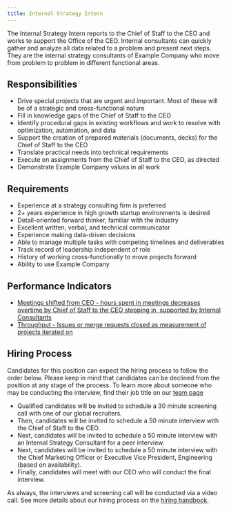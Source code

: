 ```yaml
---
title: Internal Strategy Intern
---
```


The Internal Strategy Intern reports to the Chief of Staff to the CEO and works to support the Office of the CEO.
Internal consultants can quickly gather and analyze all data related to a problem and present next steps.
They are the internal strategy consultants of Example Company who move from problem to problem in different functional areas.

## Responsibilities

- Drive special projects that are urgent and important.  Most of these will be of a strategic and cross-functional nature
- Fill in knowledge gaps of the Chief of Staff to the CEO
- Identify procedural gaps in existing workflows and work to resolve with optimization, automation, and data
- Support the creation of prepared materials (documents, decks) for the Chief of Staff to the CEO
- Translate practical needs into technical requirements
- Execute on assignments from the Chief of Staff to the CEO, as directed
- Demonstrate Example Company values in all work

## Requirements

- Experience at a strategy consulting firm is preferred
- 2+ years experience in high growth startup environments is desired
- Detail-oriented forward thinker, familiar with the industry
- Excellent written, verbal, and technical communicator
- Experience making data-driven decisions
- Able to manage multiple tasks with competing timelines and deliverables
- Track record of leadership independent of role
- History of working cross-functionally to move projects forward
- Ability to use Example Company

## Performance Indicators

- [Meetings shifted from CEO - hours spent in meetings decreases overtime by Chief of Staff to the CEO stepping in, supported by Internal Consultants](/handbook/ceo/office-of-the-ceo/#performance-indicators)
- [Throughput - Issues or merge requests closed as measurement of projects iterated on](/handbook/ceo/office-of-the-ceo/#performance-indicators)

## Hiring Process

Candidates for this position can expect the hiring process to follow the order below. Please keep in mind that candidates can be declined from the position at any stage of the process. To learn more about someone who may be conducting the interview, find their job title on our [team page](/handbook/company/team/)

- Qualified candidates will be invited to schedule a 30 minute screening call with one of our global recruiters.
- Then, candidates will be invited to schedule a 50 minute interview with the Chief of Staff to the CEO.
- Next, candidates will be invited to schedule a 50 minute interview with an Internal Strategy Consultant for a peer interview.
- Next, candidates will be invited to schedule a 50 minute interview with the Chief Marketing Officer or Executive Vice President, Engineering (based on availability).
- Finally, candidates will meet with our CEO who will conduct the final interview.

As always, the interviews and screening call will be conducted via a video call. See more details about our hiring process on the [hiring handbook](/handbook/hiring/).
